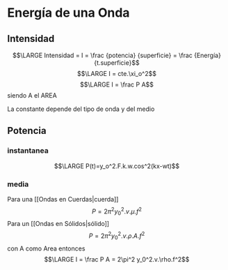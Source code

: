 # Energía de una Onda
## Intensidad
$$\LARGE Intensidad = I = \frac {potencia} {superficie} = \frac {Energía} {t.superficie}$$
$$\LARGE I = cte.\xi_o^2$$
$$\LARGE I = \frac P A$$
siendo A el AREA

La constante depende del tipo de onda y del medio 

## Potencia
### instantanea
$$\LARGE P(t)=y_o^2.F.k.w.cos^2(kx-wt)$$
### media
Para una [[Ondas en Cuerdas|cuerda]] 
$$P=2\pi^2 y_0^2.v.\mu.f^2$$
Para un [[Ondas en Sólidos|sólido]]
$$P=2\pi^2 y_0^2.v.\rho.A.f^2$$
con A como Area
entonces 
$$\LARGE I = \frac P A = 2\pi^2 y_0^2.v.\rho.f^2$$